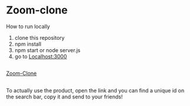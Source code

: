 # Zoom-clone
How to run locally 
1. clone this repository
2. npm install
3. npm start or node server.js
4. go to [Localhost:3000](http://localhost:3000/)
##
[Zoom-Clone](https://Zoom-clone.geervan.repl.co)
##
To actually use the product, open the link and you can find a unique id on the search bar, copy it and send to your friends!

